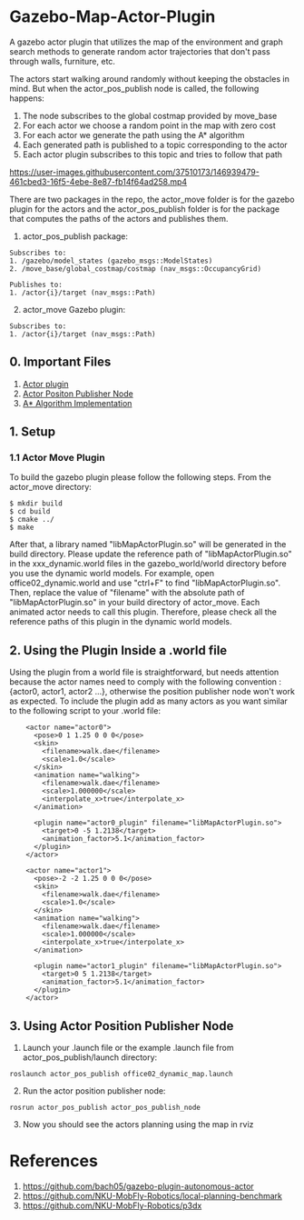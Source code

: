 # Gazebo-Map-Actor-Plugin
A gazebo actor plugin that utilizes the map of the environment and graph search methods to generate random actor trajectories that don't pass through walls, furniture, etc.

The actors start walking around randomly without keeping the obstacles in mind. But when the actor_pos_publish node is called, the following happens:
1. The node subscribes to the global costmap provided by move_base
2. For each actor we choose a random point in the map with zero cost
3. For each actor we generate the path using the A* algorithm
4. Each generated path is published to a topic corresponding to the actor
5. Each actor plugin subscribes to this topic and tries to follow that path



https://user-images.githubusercontent.com/37510173/146939479-461cbed3-16f5-4ebe-8e87-fb14f64ad258.mp4



There are two packages in the repo, the actor_move folder is for the gazebo plugin for the actors and the actor_pos_publish folder is for the package that computes the paths of the actors and publishes them.

1. actor_pos_publish package:
```
Subscribes to: 
1. /gazebo/model_states (gazebo_msgs::ModelStates) 
2. /move_base/global_costmap/costmap (nav_msgs::OccupancyGrid) 

Publishes to:
1. /actor{i}/target (nav_msgs::Path) 
```

2. actor_move Gazebo plugin:
```
Subscribes to: 
1. /actor{i}/target (nav_msgs::Path) 
```
## 0. Important Files
1. [Actor plugin](https://github.com/YasinSonmez/Gazebo-Map-Actor-Plugin/blob/main/actor_move/MapActorPlugin.cc)
2. [Actor Positon Publisher Node](https://github.com/YasinSonmez/Gazebo-Map-Actor-Plugin/blob/main/actor_pos_publish/src/actor_pos_publish_node.cpp)
3. [A* Algorithm Implementation](https://github.com/YasinSonmez/Gazebo-Map-Actor-Plugin/blob/main/actor_pos_publish/src/A_star.cpp)
## 1. Setup
### 1.1 Actor Move Plugin
To build the gazebo plugin please follow the following steps. From the actor_move directory:
```
$ mkdir build
$ cd build
$ cmake ../
$ make
```
After that, a library named "libMapActorPlugin.so" will be generated in the build directory. Please update the reference path of "libMapActorPlugin.so" in the xxx_dynamic.world files in the gazebo_world/world directory before you use the dynamic world models. For example, open office02_dynamic.world and use "ctrl+F" to find "libMapActorPlugin.so". Then, replace the value of "filename" with the absolute path of "libMapActorPlugin.so" in your build directory of actor_move. Each animated actor needs to call this plugin. Therefore, please check all the reference paths of this plugin in the dynamic world models.
## 2. Using the Plugin Inside a .world file
Using the plugin from a world file is straightforward, but needs attention because the actor names need to comply with the following convention : {actor0, actor1, actor2 ...}, otherwise the position publisher node won't work as expected. To include the plugin add as many actors as you want similar to the following script to your .world file:

```
    <actor name="actor0">
      <pose>0 1 1.25 0 0 0</pose>
      <skin>
        <filename>walk.dae</filename>
        <scale>1.0</scale>
      </skin>
      <animation name="walking">
        <filename>walk.dae</filename>
        <scale>1.000000</scale>
        <interpolate_x>true</interpolate_x>
      </animation>

      <plugin name="actor0_plugin" filename="libMapActorPlugin.so">
        <target>0 -5 1.2138</target>
        <animation_factor>5.1</animation_factor>
      </plugin>
    </actor>

    <actor name="actor1">
      <pose>-2 -2 1.25 0 0 0</pose>
      <skin>
        <filename>walk.dae</filename>
        <scale>1.0</scale>
      </skin>
      <animation name="walking">
        <filename>walk.dae</filename>
        <scale>1.000000</scale>
        <interpolate_x>true</interpolate_x>
      </animation>

      <plugin name="actor1_plugin" filename="libMapActorPlugin.so">
        <target>0 5 1.2138</target>
        <animation_factor>5.1</animation_factor>
      </plugin>
    </actor>
```

## 3. Using Actor Position Publisher Node
1. Launch your .launch file or the example .launch file from actor_pos_publish/launch directory:
```
roslaunch actor_pos_publish office02_dynamic_map.launch
```
2. Run the actor position publisher node:
```
rosrun actor_pos_publish actor_pos_publish_node
```
3. Now you should see the actors planning using the map in rviz

# References
1. https://github.com/bach05/gazebo-plugin-autonomous-actor
2. https://github.com/NKU-MobFly-Robotics/local-planning-benchmark
3. https://github.com/NKU-MobFly-Robotics/p3dx
